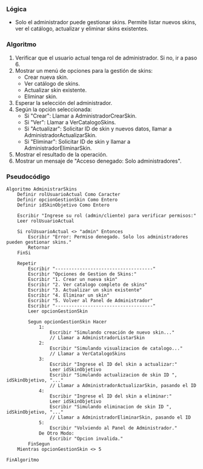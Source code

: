 ### Lógica

* Solo el administrador puede gestionar skins. Permite listar nuevos skins, ver el catálogo, actualizar y eliminar skins existentes.

### Algoritmo

1. Verificar que el usuario actual tenga rol de administrador. Si no, ir a paso 6.
2. Mostrar un menú de opciones para la gestión de skins:
    * Crear nueva skin.
    * Ver catálogo de skins.
    * Actualizar skin existente.
    * Eliminar skin.
3. Esperar la selección del administrador.
4. Según la opción seleccionada:
    * Si "Crear": Llamar a AdministradorCrearSkin.
    * Si "Ver": Llamar a VerCatalogoSkins.
    * Si "Actualizar": Solicitar ID de skin y nuevos datos, llamar a AdministradorActualizarSkin.
    * Si "Eliminar": Solicitar ID de skin y llamar a AdministradorEliminarSkin.
5. Mostrar el resultado de la operación.
6. Mostrar un mensaje de "Acceso denegado: Solo administradores".

### Pseudocódigo

```
Algoritmo AdministrarSkins
    Definir rolUsuarioActual Como Caracter
    Definir opcionGestionSkin Como Entero
    Definir idSkinObjetivo Como Entero

    Escribir "Ingrese su rol (admin/cliente) para verificar permisos:"
    Leer rolUsuarioActual

    Si rolUsuarioActual <> "admin" Entonces
        Escribir "Error: Permiso denegado. Solo los administradores pueden gestionar skins."
        Retornar
    FinSi

    Repetir
        Escribir "------------------------------------"
        Escribir "Opciones de Gestion de Skins:"
        Escribir "1. Crear un nueva skin"
        Escribir "2. Ver catalogo completo de skins"
        Escribir "3. Actualizar un skin existente"
        Escribir "4. Eliminar un skin"
        Escribir "5. Volver al Panel de Administrador"
        Escribir "------------------------------------"
        Leer opcionGestionSkin

        Segun opcionGestionSkin Hacer
            1:
                Escribir "Simulando creación de nuevo skin..."
                // Llamar a AdministradorListarSkin
            2:
                Escribir "Simulando visualizacion de catalogo..."
                // Llamar a VerCatalogoSkins
            3:
                Escribir "Ingrese el ID del skin a actualizar:"
                Leer idSkinObjetivo
                Escribir "Simulando actualizacion de skin ID ", idSkinObjetivo, "..."
                // Llamar a AdministradorActualizarSkin, pasando el ID
            4:
                Escribir "Ingrese el ID del skin a eliminar:"
                Leer idSkinObjetivo
                Escribir "Simulando eliminacion de skin ID ", idSkinObjetivo, "..."
                // Llamar a AdministradorEliminarSkin, pasando el ID
            5:
                Escribir "Volviendo al Panel de Administrador."
            De Otro Modo:
                Escribir "Opcion invalida."
        FinSegun
    Mientras opcionGestionSkin <> 5

FinAlgoritmo
```